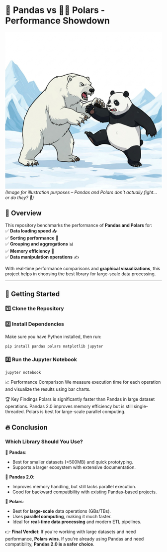 # 🐼 Pandas vs 🐻‍❄️ Polars - Performance Showdown  

![Panda vs Polar Bear](Gemini_Generated_Image_a1j6sja1j6sja1j6.jpg)  
*(Image for illustration purposes – Pandas and Polars don’t actually fight... or do they? 🤔)*  

## 📌 Overview  
This repository benchmarks the performance of **Pandas and Polars** for:  
✅ **Data loading speed** 📥  
✅ **Sorting performance** 🔢  
✅ **Grouping and aggregations** 📊  
✅ **Memory efficiency** 🔧  
✅ **Data manipulation operations** ✍️  

With real-time performance comparisons and **graphical visualizations**, this project helps in choosing the best library for large-scale data processing.  

---

## 🚀 Getting Started  

### **1️⃣ Clone the Repository**  

### **2️⃣ Install Dependencies**  
Make sure you have Python installed, then run:

```python
pip install pandas polars matplotlib jupyter
```

### **3️⃣ Run the Jupyter Notebook** 
```python
jupyter notebook
```

📈 Performance Comparison
We measure execution time for each operation and visualize the results using bar charts.




🏆 Key Findings
Polars is significantly faster than Pandas in large dataset operations.
Pandas 2.0 improves memory efficiency but is still single-threaded.
Polars is best for large-scale parallel computing.


## 🔥 Conclusion  

### **Which Library Should You Use?**  

📌 **Pandas**:  
- Best for smaller datasets (<500MB) and quick prototyping.  
- Supports a larger ecosystem with extensive documentation.  

📌 **Pandas 2.0**:  
- Improves memory handling, but still lacks parallel execution.  
- Good for backward compatibility with existing Pandas-based projects.  

📌 **Polars**:  
- Best for **large-scale** data operations (GBs/TBs).  
- Uses **parallel computing**, making it much faster.  
- Ideal for **real-time data processing** and modern ETL pipelines.  

👉 **Final Verdict**: If you're working with large datasets and need performance, **Polars wins**. If you're already using Pandas and need compatibility, **Pandas 2.0 is a safer choice**.  
